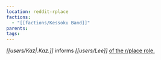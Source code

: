 ```yaml
---
location: reddit-rplace
factions:
  - "[[factions/Kessoku Band]]"
parents: 
tags: 
---
```

*[[users/Kaz|.Kaz.]]* informs *[[users/Lee]]* [of the r/place role.](https://discord.com/channels/1093664259273130084/1093664259273130087/1131582009169432737)
